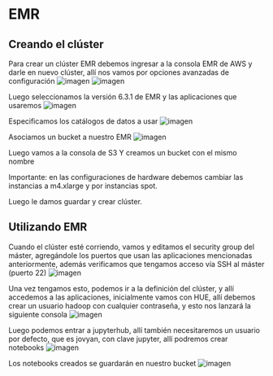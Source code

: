 # EMR
## Creando el clúster
Para crear un clúster EMR debemos ingresar a la consola EMR de AWS y darle en nuevo clúster, allí nos vamos por opciones avanzadas de configuración
![imagen](https://user-images.githubusercontent.com/53027815/170834900-0c049bd0-fd6c-4d37-bde9-b914a242a9d5.png)
![imagen](https://user-images.githubusercontent.com/53027815/170834918-decc2f5b-d92b-400d-8641-f13fe993ce22.png)

Luego seleccionamos la versión 6.3.1 de EMR y las aplicaciones que usaremos
![imagen](https://user-images.githubusercontent.com/53027815/170835015-a553b1b8-281d-45e7-8e3b-57e0daa1c0c8.png)

Especificamos los catálogos de datos a usar
![imagen](https://user-images.githubusercontent.com/53027815/170835037-f4364c27-cb28-446d-a6a8-554fec13d927.png)

Asociamos un bucket a nuestro EMR
![imagen](https://user-images.githubusercontent.com/53027815/170835063-ac138fe4-d2f3-47f4-8b45-187a5b734ad3.png)

Luego vamos a la consola de S3 Y creamos un bucket con el mismo nombre

Importante: en las configuraciones de hardware debemos cambiar las instancias a m4.xlarge y por instancias spot.

Luego le damos guardar y crear clúster.

## Utilizando EMR
Cuando el clúster esté corriendo, vamos y editamos el security group del máster, agregándole los puertos que usan las aplicaciones mencionadas anteriormente, además verificamos que tengamos acceso vía SSH al máster (puerto 22)
![imagen](https://user-images.githubusercontent.com/53027815/170835082-5753f394-5c68-4a7a-a87b-1fbc9ffce7e2.png)

Una vez tengamos esto, podemos ir a la definición del clúster, y allí accedemos a las aplicaciones, inicialmente vamos con HUE, allí debemos crear un usuario hadoop con cualquier contraseña, y esto nos lanzará la siguiente consola
![imagen](https://user-images.githubusercontent.com/53027815/170835233-f621989c-afd8-4c61-88de-9fd177c81e17.png)

Luego podemos entrar a jupyterhub, allí también necesitaremos un usuario por defecto, que es jovyan, con clave jupyter, allí podremos crear notebooks
![imagen](https://user-images.githubusercontent.com/53027815/170835271-8d9fbfed-ca21-4628-b162-f416ad785e5b.png)

Los notebooks creados se guardarán en nuestro bucket
![imagen](https://user-images.githubusercontent.com/53027815/170835284-59739598-edaa-4ab5-b92f-d5d80eaad159.png)



